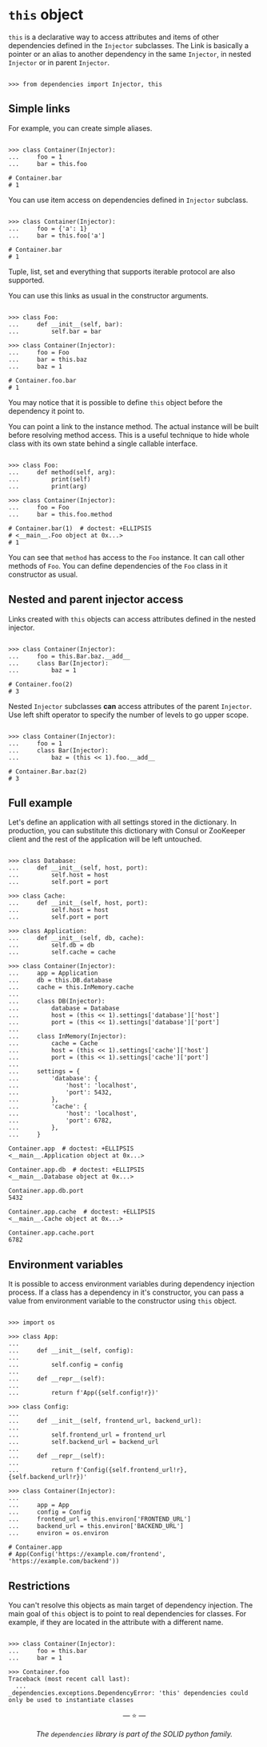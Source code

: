# `this` object

`this` is a declarative way to access attributes and items of other dependencies
defined in the `Injector` subclasses. The Link is basically a pointer or an
alias to another dependency in the same `Injector`, in nested `Injector` or in
parent `Injector`.

```pycon

>>> from dependencies import Injector, this

```

## Simple links

For example, you can create simple aliases.

```pycon

>>> class Container(Injector):
...     foo = 1
...     bar = this.foo

# Container.bar
# 1

```

You can use item access on dependencies defined in `Injector` subclass.

```pycon

>>> class Container(Injector):
...     foo = {'a': 1}
...     bar = this.foo['a']

# Container.bar
# 1

```

Tuple, list, set and everything that supports iterable protocol are also
supported.

You can use this links as usual in the constructor arguments.

```pycon

>>> class Foo:
...     def __init__(self, bar):
...         self.bar = bar

>>> class Container(Injector):
...     foo = Foo
...     bar = this.baz
...     baz = 1

# Container.foo.bar
# 1

```

You may notice that it is possible to define `this` object before the dependency
it point to.

You can point a link to the instance method. The actual instance will be built
before resolving method access. This is a useful technique to hide whole class
with its own state behind a single callable interface.

```pycon

>>> class Foo:
...     def method(self, arg):
...         print(self)
...         print(arg)

>>> class Container(Injector):
...     foo = Foo
...     bar = this.foo.method

# Container.bar(1)  # doctest: +ELLIPSIS
# <__main__.Foo object at 0x...>
# 1

```

You can see that `method` has access to the `Foo` instance. It can call other
methods of `Foo`. You can define dependencies of the `Foo` class in it
constructor as usual.

## Nested and parent injector access

Links created with `this` objects can access attributes defined in the nested
injector.

```pycon

>>> class Container(Injector):
...     foo = this.Bar.baz.__add__
...     class Bar(Injector):
...         baz = 1

# Container.foo(2)
# 3

```

Nested `Injector` subclasses **can** access attributes of the parent `Injector`.
Use left shift operator to specify the number of levels to go upper scope.

```pycon

>>> class Container(Injector):
...     foo = 1
...     class Bar(Injector):
...         baz = (this << 1).foo.__add__

# Container.Bar.baz(2)
# 3

```

## Full example

Let's define an application with all settings stored in the dictionary. In
production, you can substitute this dictionary with Consul or ZooKeeper client
and the rest of the application will be left untouched.

```pycon

>>> class Database:
...     def __init__(self, host, port):
...         self.host = host
...         self.port = port

>>> class Cache:
...     def __init__(self, host, port):
...         self.host = host
...         self.port = port

>>> class Application:
...     def __init__(self, db, cache):
...         self.db = db
...         self.cache = cache

>>> class Container(Injector):
...     app = Application
...     db = this.DB.database
...     cache = this.InMemory.cache
...
...     class DB(Injector):
...         database = Database
...         host = (this << 1).settings['database']['host']
...         port = (this << 1).settings['database']['port']
...
...     class InMemory(Injector):
...         cache = Cache
...         host = (this << 1).settings['cache']['host']
...         port = (this << 1).settings['cache']['port']
...
...     settings = {
...         'database': {
...             'host': 'localhost',
...             'port': 5432,
...         },
...         'cache': {
...             'host': 'localhost',
...             'port': 6782,
...         },
...     }

Container.app  # doctest: +ELLIPSIS
<__main__.Application object at 0x...>

Container.app.db  # doctest: +ELLIPSIS
<__main__.Database object at 0x...>

Container.app.db.port
5432

Container.app.cache  # doctest: +ELLIPSIS
<__main__.Cache object at 0x...>

Container.app.cache.port
6782

```

## Environment variables

It is possible to access environment variables during dependency injection
process. If a class has a dependency in it's constructor, you can pass a value
from environment variable to the constructor using `this` object.

```pycon

>>> import os

>>> class App:
...
...     def __init__(self, config):
...
...         self.config = config
...
...     def __repr__(self):
...
...         return f'App({self.config!r})'

>>> class Config:
...
...     def __init__(self, frontend_url, backend_url):
...
...         self.frontend_url = frontend_url
...         self.backend_url = backend_url
...
...     def __repr__(self):
...
...         return f'Config({self.frontend_url!r}, {self.backend_url!r})'

>>> class Container(Injector):
...
...     app = App
...     config = Config
...     frontend_url = this.environ['FRONTEND_URL']
...     backend_url = this.environ['BACKEND_URL']
...     environ = os.environ

# Container.app
# App(Config('https://example.com/frontend', 'https://example.com/backend'))

```

## Restrictions

You can't resolve this objects as main target of dependency injection. The main
goal of `this` object is to point to real dependencies for classes. For example,
if they are located in the attribute with a different name.

```pycon

>>> class Container(Injector):
...     foo = this.bar
...     bar = 1

>>> Container.foo
Traceback (most recent call last):
  ...
_dependencies.exceptions.DependencyError: 'this' dependencies could only be used to instantiate classes

```

<p align="center">&mdash; ⭐ &mdash;</p>
<p align="center"><i>The <code>dependencies</code> library is part of the SOLID python family.</i></p>
